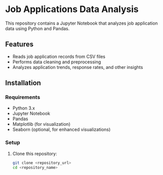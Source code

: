 # Job Applications Data Analysis

This repository contains a Jupyter Notebook that analyzes job application data using Python and Pandas.

## Features
- Reads job application records from CSV files
- Performs data cleaning and preprocessing
- Analyzes application trends, response rates, and other insights

## Installation

### Requirements
- Python 3.x
- Jupyter Notebook
- Pandas
- Matplotlib (for visualization)
- Seaborn (optional, for enhanced visualizations)

### Setup
1. Clone this repository:
   ```sh
   git clone <repository_url>
   cd <repository_name>
